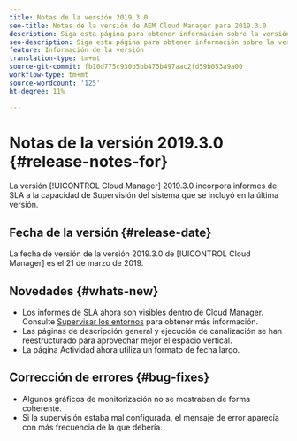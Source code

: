 ```yaml
---
title: Notas de la versión 2019.3.0
seo-title: Notas de la versión de AEM Cloud Manager para 2019.3.0
description: Siga esta página para obtener información sobre la versión 2019.3.0 de Cloud Manager.
seo-description: Siga esta página para obtener información sobre la versión 2019.3.0 de AEM Cloud Manager.
feature: Información de la versión
translation-type: tm+mt
source-git-commit: fb10d775c930b5bb475b497aac2fd59b053a9a00
workflow-type: tm+mt
source-wordcount: '125'
ht-degree: 11%

---
```



# Notas de la versión 2019.3.0 {#release-notes-for}

La versión [!UICONTROL Cloud Manager] 2019.3.0 incorpora informes de SLA a la capacidad de Supervisión del sistema que se incluyó en la última versión.

## Fecha de la versión {#release-date}

La fecha de versión de la versión 2019.3.0 de [!UICONTROL Cloud Manager] es el 21 de marzo de 2019.

## Novedades {#whats-new}

* Los informes de SLA ahora son visibles dentro de Cloud Manager. Consulte [Supervisar los entornos](monitor-your-environments.md) para obtener más información.
* Las páginas de descripción general y ejecución de canalización se han reestructurado para aprovechar mejor el espacio vertical.
* La página Actividad ahora utiliza un formato de fecha largo.

## Corrección de errores {#bug-fixes}

* Algunos gráficos de monitorización no se mostraban de forma coherente.
* Si la supervisión estaba mal configurada, el mensaje de error aparecía con más frecuencia de la que debería.
